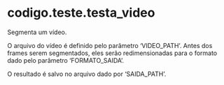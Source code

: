 <a id="module-codigo.teste.testa_video"></a>

<a id="codigo-teste-testa-video"></a>

# codigo.teste.testa_video

Segmenta um vídeo.

O arquivo do vídeo é definido pelo parâmetro ‘VIDEO_PATH’. Antes dos frames serem segmentados,
eles serão redimensionadas para o formato dado pelo parâmetro ‘FORMATO_SAIDA’.

O resultado é salvo no arquivo dado por ‘SAIDA_PATH’.
